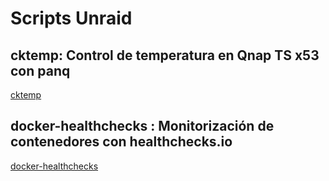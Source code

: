 # Scripts Unraid

## cktemp: Control de temperatura en Qnap TS x53 con panq

[cktemp](cktemp/README.md)

## docker-healthchecks : Monitorización de contenedores con healthchecks.io

[docker-healthchecks](docker-healthchecks/README.md)

